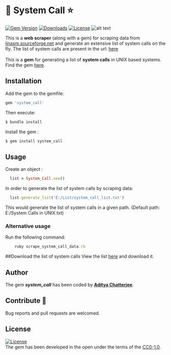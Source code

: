 # :gem: System Call :star:
[![Gem Version](https://badge.fury.io/rb/system_call.svg)](https://badge.fury.io/rb/ritetag_analysis)
[![Downloads](https://img.shields.io/gem/dt/system_call.svg)](https://img.shields.io/gem/dt/system_call.svg)
[![License](https://img.shields.io/badge/license-CC0--1.0-orange.svg)](https://img.shields.io/badge/license-CC0--1.0-orange.svg)
![alt text](https://img.shields.io/badge/system_call-good-green.svg " Running fun")

This is a <strong>web scraper</strong> (along with a gem) for scraping data from [linasm.sourceforge.net](http://linasm.sourceforge.net/) and generate an extensive list of system calls on the fly. The list of system calls are present in the url: [here](http://linasm.sourceforge.net/docs/syscalls/index.php)
<br><br>
This is a <strong>gem</strong> for generating a list of <strong>system calls</strong> in UNIX based systems.<br>
Find the gem [here](https://rubygems.org/gems/system_call).

## Installation

Add the gem to the gemfile:

```ruby
gem 'system_call'
```

Then execute:
```ruby
$ bundle install
```
Install the gem :

```ruby
$ gem install system_call
```

## Usage

Create an object :
```ruby
  list = System_Call.new()
```

In order to generate the list of system calls by scraping data:

```ruby
  list.generate_list('E:/List/system_call_list.txt')
```
This would generate the list of system calls in a given path. (Default path: E:/System Calls in UNIX.txt)<br>

### Alternative usage

Run the following command:
```ruby
    ruby scrape_system_call_data.rb
```

##Download the list of system calls
View the list [here](https://raw.githubusercontent.com/AdiChat/System-Call/master/System%20Calls%20in%20UNIX.txt) and download it.

## Author
The gem <i><strong>system_call</strong></i> has been coded by <strong>[Aditya Chatterjee](http://github.com/AdiChat)</strong>.

## Contribute :pray:

Bug reports and pull requests are welcomed. 

## License
[![License](https://img.shields.io/badge/license-CC0--1.0-orange.svg)](https://img.shields.io/badge/license-CC0--1.0-orange.svg)<br>
The gem has been developed in the open under the terms of the [CC0-1.0](https://github.com/AdiChat/system_call/blob/master/LICENSE).
